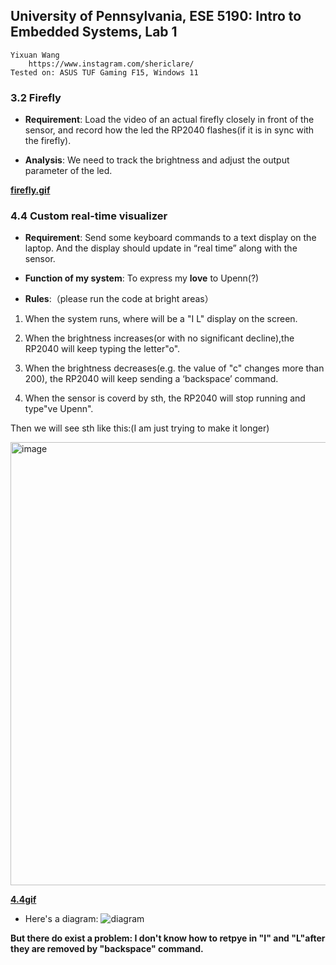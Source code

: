 ## University of Pennsylvania, ESE 5190: Intro to Embedded Systems, Lab 1

    Yixuan Wang
        https://www.instagram.com/shericlare/
    Tested on: ASUS TUF Gaming F15, Windows 11

### 3.2 Firefly 

- **Requirement**: Load the video of an actual firefly closely in front of the sensor, and record how the led the RP2040 flashes(if it is in sync with the firefly).

- **Analysis**: We need to track the brightness and adjust the output parameter of the led.

**[firefly.gif](https://github.com/Sharonun/ese5190-2022-lab1-firefly/blob/main/3.2.gif)**
 
### 4.4 Custom real-time visualizer

- **Requirement**: Send some keyboard commands to a text display on the laptop. And the display should 
update in “real time” along with the sensor.

- **Function of my system**: To express my **love** to Upenn(?)

- **Rules**:（please run the code at bright areas）

1. When the system runs, where will be a "I L" display on the screen.

2. When the brightness increases(or with no significant decline),the RP2040 will keep typing the letter"o".

3. When the brightness decreases(e.g. the value of "c" changes more than 200), the RP2040 will keep sending a ‘backspace’ command.

4. When the sensor is coverd by sth, the RP2040 will stop running and type"ve Upenn".


Then we will see sth like this:(I am just trying to make it longer)

<img width="709" alt="image" src="https://user-images.githubusercontent.com/114169032/191848795-94b733ff-453d-4ec9-83ff-6d534c5e4911.png">

**[4.4gif](https://github.com/Sharonun/ese5190-2022-lab1-firefly/blob/main/4.4.GIF)**

- Here's a diagram:
![diagram](https://user-images.githubusercontent.com/114169032/191854762-4aab0df6-5c94-432d-8e0f-34c2f679c1ea.png)

**But there do exist a problem: I don't know how to retpye in "I" and "L"after they are removed by "backspace" command.**



